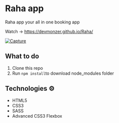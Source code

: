 # Raha app
Raha app your all in one booking app 

Watch -> https://devmonzer.github.io/Raha/ 

<a href="https://ibb.co/gd7Ck53"><img src="https://i.ibb.co/KDGHTMX/Capture.jpg" alt="Capture" border="0"></a>
  
## What to do  
1. Clone this repo 
2. Run `npm install`to download node_modules folder 

## Technologies ⚙️

* HTML5
* CSS3 
* SASS
* Advanced CSS3 Flexbox
